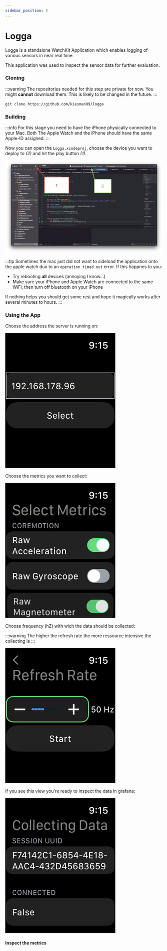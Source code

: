 ```yaml
---
sidebar_position: 5
---
```


# Logga

Logga is a standalone WatchKit Application which enables logging of various sensors in near real time.

This application was used to inspect the sensor data for further evaluation.

### Cloning

:::warning
The repositories needed for this step are private for now. You might **cannot** download them.
This is likely to be changed in the future.
:::

```
git clone https://github.com/kiesman99/logga
```

### Building

:::info
For this stage you need to have the iPhone physically connected to your Mac. Both The Apple Watch and the iPhone should have the same Apple-ID assigned.
:::

Now you can open the `Logga.xcodeproj`, choose the device you want to deploy to *(2)* and hit the play button *(1)*.

![](/docs/logga_xcode.png)

:::tip
Sometimes the mac just did not want to sideload the application onto the apple watch duo to an `operation timed out` error. If this happnes to you: 
- Try rebooting **all** devices (annoying I know...) 
- Make sure your iPhone and Apple Watch are connected to the same WiFi, then turn off bluetooth on your iPhone

If nothing helps you should get some rest and hope it magically works after several minutes to hours.
:::

### Using the App

Choose the address the server is running on:

![](/img/tutorial/select_address.png)

Choose the metrics you want to collect:

![](/img/tutorial/select_metrics.png)

Choose frequency (hZ) with wich the data should be collected:

:::warning
The higher the refresh rate the more ressource intensive the collecting is
:::

![](/img/tutorial/select_hz.png)

If you see this view you're ready to inspect the data in grafana:

![](/img/tutorial/collecting_data.png)

#### Inspect the metrics
